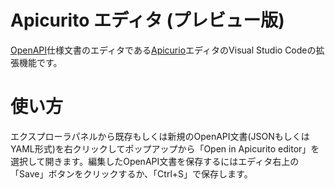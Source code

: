 # Apicurito エディタ (プレビュー版)

[OpenAPI](https://www.openapis.org/)仕様文書のエディタである[Apicurio](https://github.com/Apicurio/apicurito)エディタのVisual Studio Codeの拡張機能です。

# 使い方

エクスプローラパネルから既存もしくは新規のOpenAPI文書(JSONもしくはYAML形式)を右クリックしてポップアップから「Open in Apicurito editor」を選択して開きます。編集したOpenAPI文書を保存するにはエディタ右上の「Save」ボタンをクリックするか、「Ctrl+S」で保存します。
